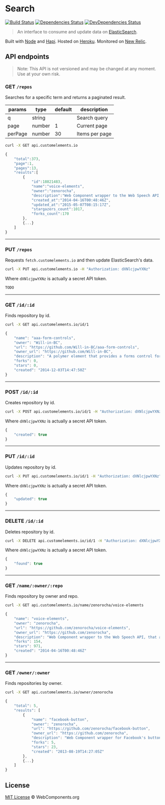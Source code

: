 # Search

[![Build Status](http://img.shields.io/travis/customelements/api/master.svg?style=flat)](https://travis-ci.org/customelements/api)
[![Dependencies Status](http://img.shields.io/david/customelements/api.svg?style=flat)](https://david-dm.org/customelements/api)
[![DevDependencies Status](http://img.shields.io/david/dev/customelements/api.svg?style=flat)](https://david-dm.org/customelements/api#info=devDependencies)

> An interface to consume and update data on [ElasticSearch](https://www.elastic.co/products/elasticsearch).

Built with [Node](http://nodejs.org/) and [Hapi](http://hapijs.com/). Hosted on [Heroku](https://heroku.com/). Monitored on [New Relic](https://newrelic.com/).

## API endpoints

> Note: This API is not versioned and may be changed at any moment. Use at your own risk.

### GET `/repos`

Searches for a specific term and returns a paginated result.

| params | type | default | description |
| --- | --- | --- | --- |
| q | string | | Search query |
| page | number | 1 | Current page |
| perPage | number | 30 | Items per page |

```bash
curl -X GET api.customelements.io
```

```js
{
    "total":373,
    "page":1,
    "pages":13,
    "results":[
        {
            "id":18821483,
            "name":"voice-elements",
            "owner":"zenorocha",
            "description":"Web Component wrapper to the Web Speech API, that allows you to do voice recognition and speech synthesis using Polymer",
            "created_at":"2014-04-16T00:48:46Z",
            "updated_at":"2015-05-07T08:15:17Z",
            "stargazers_count":1017,
            "forks_count":170
        },
        {...}
    ]
}
```

---

### PUT `/repos`

Requests `fetch.customelements.io` and then update ElasticSearch's data.

```bash
curl -X PUT api.customelements.io -H "Authorization: dXNlcjpwYXNz"
```

Where `dXNlcjpwYXNz` is actually a secret API token.

```js
TODO
```

---

### GET `/id/:id`

Finds repository by id.

```bash
curl -X GET api.customelements.io/id/1
```

```js
{
    "name": "aaa-form-controls",
    "owner": "Will-in-BC",
    "url": "https://github.com/Will-in-BC/aaa-form-controls",
    "owner_url": "https://github.com/Will-in-BC",
    "description": "A polymer element that provides a forms control for CRUD (Create, Retrieve, Update, Delete)",
    "forks": 0,
    "stars": 0,
    "created": "2014-12-03T14:47:50Z"
}
```

---

### POST `/id/:id`

Creates repository by id.

```bash
curl -X POST api.customelements.io/id/1 -H "Authorization: dXNlcjpwYXNz"
```

Where `dXNlcjpwYXNz` is actually a secret API token.

```js
{
    "created": true
}
```

---

### PUT `/id/:id`

Updates repository by id.

```bash
curl -X PUT api.customelements.io/id/1 -H "Authorization: dXNlcjpwYXNz"
```

Where `dXNlcjpwYXNz` is actually a secret API token.

```js
{
    "updated": true
}
```

---

### DELETE `/id/:id`

Deletes repository by id.

```bash
curl -X DELETE api.customelements.io/id/1 -H "Authorization: dXNlcjpwYXNz"
```

Where `dXNlcjpwYXNz` is actually a secret API token.

```js
{
    "found": true
}
```

---

### GET `/name/:owner/:repo`

Finds repository by owner and repo.

```bash
curl -X GET api.customelements.io/name/zenorocha/voice-elements
```

```js
{
    "name": "voice-elements",
    "owner": "zenorocha",
    "url": "https://github.com/zenorocha/voice-elements",
    "owner_url": "https://github.com/zenorocha",
    "description": "Web Component wrapper to the Web Speech API, that allows you to do voice recognition and speech synthesis using Polymer",
    "forks": 154,
    "stars": 971,
    "created": "2014-04-16T00:48:46Z"
}
```

---

### GET `/owner/:owner`

Finds repositories by owner.

```bash
curl -X GET api.customelements.io/owner/zenorocha
```

```js
{
    "total": 5,
    "results": [
        {
            "name": "facebook-button",
            "owner": "zenorocha",
            "url": "https://github.com/zenorocha/facebook-button",
            "owner_url": "https://github.com/zenorocha",
            "description": "Web Component wrapper for Facebook's button using Polymer",
            "forks": 5,
            "stars": 23,
            "created": "2013-08-19T14:27:05Z"
        },
        {...}
    ]
}
```

## License

[MIT License](http://webcomponentsorg.mit-license.org/) © WebComponents.org
